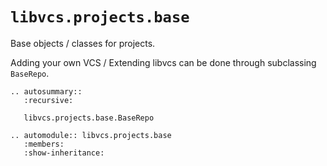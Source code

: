 # `libvcs.projects.base`

Base objects / classes for projects.

Adding your own VCS / Extending libvcs can be done through subclassing `BaseRepo`.

```{eval-rst}
.. autosummary::
   :recursive:

   libvcs.projects.base.BaseRepo
```

```{eval-rst}
.. automodule:: libvcs.projects.base
   :members:
   :show-inheritance:
```
